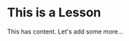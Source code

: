 # This is a Lesson
This has content.
Let's add some more...
<!--stackedit_data:
eyJoaXN0b3J5IjpbLTE5MTE3NTU4NThdfQ==
-->